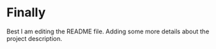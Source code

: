 # Finally
Best
I am editing the README file. Adding some more details about the project description.


